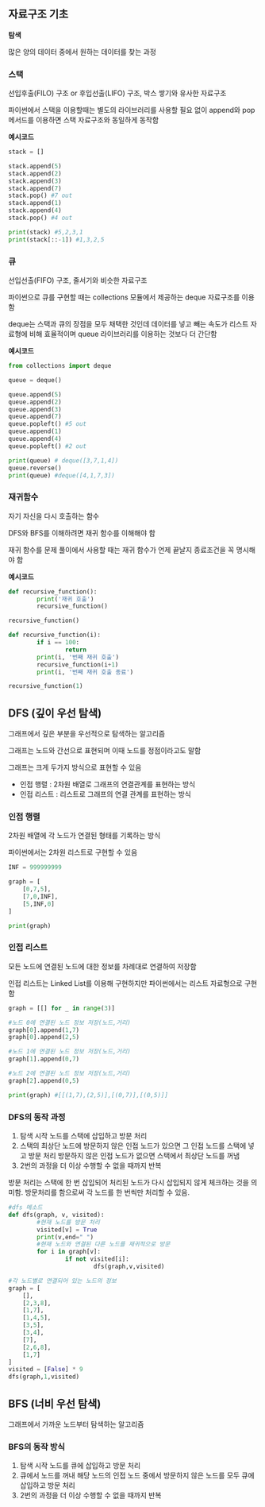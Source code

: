 ## 자료구조 기초

**탐색**

많은 양의 데이터 중에서 원하는 데이터를 찾는 과정

### 스택

선입후출(FILO) 구조 or 후입선출(LIFO) 구조, 박스 쌓기와 유사한 자료구조

파이썬에서 스택을 이용할때는 별도의 라이브러리를 사용할 필요 없이 append와 pop 메서드를 이용하면 스택 자료구조와 동일하게 동작함

**예시코드**

```python
stack = []

stack.append(5)
stack.append(2)
stack.append(3)
stack.append(7)
stack.pop() #7 out
stack.append(1)
stack.append(4)
stack.pop() #4 out

print(stack) #5,2,3,1
print(stack[::-1]) #1,3,2,5
```

### 큐

선입선출(FIFO) 구조, 줄서기와 비슷한 자료구조

파이썬으로 큐를 구현할 때는 collections 모듈에서 제공하는 deque 자료구조를 이용함

deque는 스택과 큐의 장점을 모두 채택한 것인데 데이터를 넣고 빼는 속도가 리스트 자료형에 비해 효율적이며 queue 라이브러리를 이용하는 것보다 더 간단함

**예시코드**

```python
from collections import deque

queue = deque()

queue.append(5)
queue.append(2)
queue.append(3)
queue.append(7)
queue.popleft() #5 out
queue.append(1)
queue.append(4)
queue.popleft() #2 out

print(queue) # deque([3,7,1,4])
queue.reverse()
print(queue) #deque([4,1,7,3])
```

### 재귀함수

자기 자신을 다시 호출하는 함수

DFS와 BFS를 이해하려면 재귀 함수를 이해해야 함

재귀 함수를 문제 풀이에서 사용할 때는 재귀 함수가 언제 끝날지 종료조건을 꼭 명시해야 함

**예시코드**

```python
def recursive_function():
		print('재귀 호출')
		recursive_function()

recursive_function()
```

```python
def recursive_function(i):
		if i == 100:
				return
		print(i, '번째 재귀 호출')
		recursive_function(i+1)
		print(i, '번째 재귀 호출 종료')

recursive_function(1)
```

## DFS (깊이 우선 탐색)

그래프에서 깊은 부분을 우선적으로 탐색하는 알고리즘

그래프는 노드와 간선으로 표현되며 이때 노드를 정점이라고도 말함

그래프는 크게 두가지 방식으로 표현할 수 있음

- 인접 행렬 : 2차원 배열로 그래프의 연결관계를 표현하는 방식
- 인접 리스트 : 리스트로 그래프의 연결 관계를 표현하는 방식

### 인접 행렬

2차원 배열에 각 노드가 연결된 형태를 기록하는 방식

파이썬에서는 2차원 리스트로 구현할 수 있음

```python
INF = 999999999

graph = [
	[0,7,5],
	[7,0,INF],
	[5,INF,0]
]

print(graph)
```

### 인접 리스트

모든 노드에 연결된 노드에 대한 정보를 차례대로 연결하여 저장함

인접 리스트는 Linked List를 이용해 구현하지만 파이썬에서는 리스트 자료형으로 구현함

```python
graph = [[] for _ in range(3)]

#노드 0에 연결된 노드 정보 저장(노드,거리)
graph[0].append(1,7)
graph[0].append(2,5)

#노드 1에 연결된 노드 정보 저장(노드,거리)
graph[1].append(0,7)

#노드 2에 연결된 노드 정보 저장(노드,거리)
graph[2].append(0,5)

print(graph) #[[(1,7),(2,5)],[(0,7)],[(0,5)]]

```

### DFS의 동작 과정

1. 탐색 시작 노드를 스택에 삽입하고 방문 처리
2. 스택의 최상단 노드에 방문하지 않은 인접 노드가 있으면 그 인접 노드를 스택에 넣고 방문 처리 방문하지 않은 인접 노드가 없으면 스택에서 최상단 노드를 꺼냄
3. 2번의 과정을 더 이상 수행할 수 없을 때까지 반복

방문 처리는 스택에 한 번 삽입되어 처리된 노드가 다시 삽입되지 않게 체크하는 것을 의미함. 방문처리를 함으로써 각 노드를 한 번씩만 처리할 수 있음.

```python
#dfs 메소드
def dfs(graph, v, visited):
		#현재 노드를 방문 처리
		visited[v] = True
		print(v,end=" ")
		#현재 노드와 연결된 다른 노드를 재귀적으로 방문
		for i in graph[v]:
				if not visited[i]:
						dfs(graph,v,visited)

#각 노드별로 연결되어 있는 노드의 정보
graph = [
	[],
	[2,3,8],
	[1,7],
	[1,4,5],
	[3,5],
	[3,4],
	[7],
	[2,6,8],
	[1,7]
]
visited = [False] * 9
dfs(graph,1,visited)
```

## BFS (너비 우선 탐색)

그래프에서 가까운 노드부터 탐색하는 알고리즘

### BFS의 동작 방식

1. 탐색 시작 노드를 큐에 삽입하고 방문 처리
2. 큐에서 노드를 꺼내 해당 노드의 인접 노드 중에서 방문하지 않은 노드를 모두 큐에 삽입하고 방문 처리
3. 2번의 과정을 더 이상 수행할 수 없을 때까지 반복
